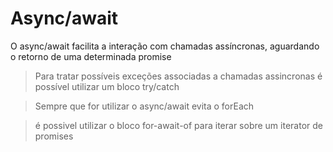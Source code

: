 # Async/await

O async/await facilita a interação com chamadas assíncronas, aguardando o retorno de uma determinada promise

> Para tratar possíveis exceções associadas a chamadas assincronas é possível utilizar um bloco try/catch

> Sempre que for utilizar o async/await evita o forEach

> é possivel utilizar o bloco for-await-of para iterar sobre um iterator de promises

